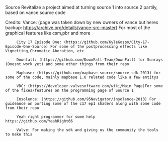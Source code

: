 Source Revitalize a project aimed at turning source 1 into source 2 partily, based on vance source code

Credits: Vance: (page was taken down  by new owners of vance but heres backup: https://archive.org/details/vance-src-master) For most of the graphical features like csm,pbr and more

         City 17 Episode One: (https://github.com/KyleGospo/City-17-Episode-One-Source) For some of the postprocessing effects like Vignetting,Chromatic Aberation, etc
         
         Downfall: (https://github.com/DownFall-Team/DownFall) for Sunrays (Doesnt work yet) and some other things from their repo
         
         Mapbase: (https://github.com/mapbase-source/source-sdk-2013) for some of the code, mainly mapbase 1.0 related code like a few entitys
         
         VDC: (https://developer.valvesoftware.com/wiki/Main_Page)For some of the fixes/features on the programming page of Source 1
         
         Insolence: (https://github.com/95Navigator/insolence-2013) For guideance on porting some of the c17 ep1 shaders along with some code from their repo
         
         Yeah right programmer for some help https://github.com/YeahRight66
         
         Valve: For making the sdk and giving us the community the tools to make this

